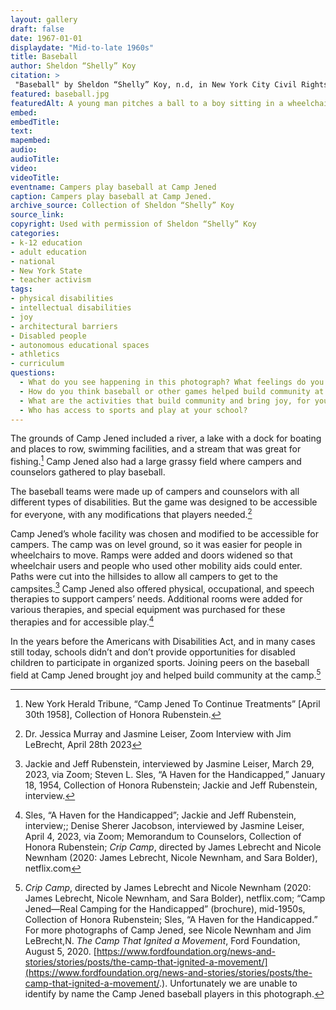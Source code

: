 ```yaml
--- 
layout: gallery
draft: false
date: 1967-01-01
displaydate: "Mid-to-late 1960s"
title: Baseball
author: Sheldon “Shelly” Koy
citation: >
 "Baseball" by Sheldon “Shelly” Koy, n.d, in New York City Civil Rights History Project, Accessed: [Month Day, Year], https://nyccivilrightshistory.org/gallery/baseball.
featured: baseball.jpg
featuredAlt: A young man pitches a ball to a boy sitting in a wheelchair and holding a bat. Other children and young adults look ready to react.
embed: 
embedTitle: 
text: 
mapembed: 
audio: 
audioTitle: 
video: 
videoTitle: 
eventname: Campers play baseball at Camp Jened
caption: Campers play baseball at Camp Jened.
archive_source: Collection of Sheldon “Shelly” Koy
source_link: 
copyright: Used with permission of Sheldon “Shelly” Koy
categories:	
- k-12 education
- adult education
- national
- New York State
- teacher activism
tags:	
- physical disabilities
- intellectual disabilities
- joy
- architectural barriers
- Disabled people
- autonomous educational spaces
- athletics
- curriculum
questions: 
  - What do you see happening in this photograph? What feelings do you see expressed in the photograph? Why do you think this activity happened at Camp Jened? 
  - How do you think baseball or other games helped build community at Camp Jened? 
  - What are the activities that build community and bring joy, for you? 
  - Who has access to sports and play at your school?
--- 
```


The grounds of Camp Jened included a river, a lake with a dock for boating and places to row, swimming facilities, and a stream that was great for fishing.[^1] Camp Jened also had a large grassy field where campers and counselors gathered to play baseball.

The baseball teams were made up of campers and counselors with all different types of disabilities. But the game was designed to be accessible for everyone, with any modifications that players needed.[^2]

Camp Jened’s whole facility was chosen and modified to be accessible for campers. The camp was on level ground, so it was easier for people in wheelchairs to move. Ramps were added and doors widened so that wheelchair users and people who used other mobility aids could enter. Paths were cut into the hillsides to allow all campers to get to the campsites.[^3] Camp Jened also offered physical, occupational, and speech therapies to support campers’ needs. Additional rooms were added for various therapies, and special equipment was purchased for these therapies and for accessible play.[^4]  

In the years before the Americans with Disabilities Act, and in many cases still today, schools didn’t and don’t provide opportunities for disabled children to participate in organized sports. Joining peers on the baseball field at Camp Jened brought joy and helped build community at the camp.[^5]

[^1]: New York Herald Tribune, “Camp Jened To Continue Treatments” [April 30th 1958], Collection of Honora Rubenstein.
[^2]: Dr. Jessica Murray and Jasmine Leiser, Zoom Interview with Jim LeBrecht, April 28th 2023
[^3]: Jackie and Jeff Rubenstein, interviewed by Jasmine Leiser, March 29, 2023, via Zoom; Steven L. Sles, “A Haven for the Handicapped,” January 18, 1954, Collection of Honora Rubenstein; Jackie and Jeff Rubenstein, interview.

[^4]: Sles, “A Haven for the Handicapped”; Jackie and Jeff Rubenstein, interview;; Denise Sherer Jacobson, interviewed by Jasmine Leiser, April 4, 2023, via Zoom; Memorandum to Counselors, Collection of Honora Rubenstein; *Crip Camp*, directed by James Lebrecht and Nicole Newnham (2020: James Lebrecht, Nicole Newnham, and Sara Bolder), netflix.com

[^5]: *Crip Camp*, directed by James Lebrecht and Nicole Newnham (2020: James Lebrecht, Nicole Newnham, and Sara Bolder), netflix.com; “Camp Jened—Real Camping for the Handicapped” (brochure), mid-1950s, Collection of Honora Rubenstein; Sles, “A Haven for the Handicapped.” For more photographs of Camp Jened, see Nicole Newnham and Jim LeBrecht,N. *The Camp That Ignited a Movement*, Ford Foundation, August 5, 2020. [https://www.fordfoundation.org/news-and-stories/stories/posts/the-camp-that-ignited-a-movement/](https://www.fordfoundation.org/news-and-stories/stories/posts/the-camp-that-ignited-a-movement/.). Unfortunately we are unable to identify by name the Camp Jened baseball players in this photograph.
